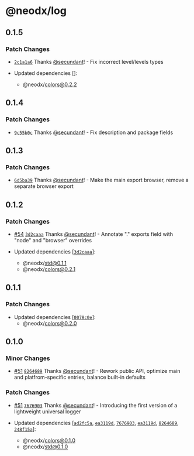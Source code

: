 # @neodx/log

## 0.1.5

### Patch Changes

- [`2c1a1a6`](https://github.com/secundant/neodx/commit/2c1a1a6e1e2980f2fdd26260790707db7352bce8) Thanks [@secundant](https://github.com/secundant)! - Fix incorrect level/levels types

- Updated dependencies []:
  - @neodx/colors@0.2.2

## 0.1.4

### Patch Changes

- [`9c55b0c`](https://github.com/secundant/neodx/commit/9c55b0cb42093c10e1b04baaf2dec86647737fc2) Thanks [@secundant](https://github.com/secundant)! - Fix description and package fields

## 0.1.3

### Patch Changes

- [`6d5ba39`](https://github.com/secundant/neodx/commit/6d5ba397c63c64f2501536449ce7cc98ebe417c3) Thanks [@secundant](https://github.com/secundant)! - Make the main export browser, remove a separate browser export

## 0.1.2

### Patch Changes

- [#54](https://github.com/secundant/neodx/pull/54) [`3d2caaa`](https://github.com/secundant/neodx/commit/3d2caaa792bcf392765c08d11c6a82c3a19295e4) Thanks [@secundant](https://github.com/secundant)! - Annotate "." exports field with "node" and "browser" overrides

- Updated dependencies [[`3d2caaa`](https://github.com/secundant/neodx/commit/3d2caaa792bcf392765c08d11c6a82c3a19295e4)]:
  - @neodx/std@0.1.1
  - @neodx/colors@0.2.1

## 0.1.1

### Patch Changes

- Updated dependencies [[`0078c0e`](https://github.com/secundant/neodx/commit/0078c0ea65dba33fa422b14a9cc51d6c70851856)]:
  - @neodx/colors@0.2.0

## 0.1.0

### Minor Changes

- [#51](https://github.com/secundant/neodx/pull/51) [`8264689`](https://github.com/secundant/neodx/commit/826468971ee171e5e2a0a28c55e0a2e9411f12a3) Thanks [@secundant](https://github.com/secundant)! - Rework public API, optimize main and platfrom-specific entries, balance built-in defaults

### Patch Changes

- [#51](https://github.com/secundant/neodx/pull/51) [`7676903`](https://github.com/secundant/neodx/commit/76769036464164b3db2b9ff13a63b72e719430e6) Thanks [@secundant](https://github.com/secundant)! - Introducing the first version of a lightweight universal logger

- Updated dependencies [[`ad2fc5a`](https://github.com/secundant/neodx/commit/ad2fc5a19875cf5ceba23a90c8a1934d1a65b67b), [`ea3119d`](https://github.com/secundant/neodx/commit/ea3119d23cd6107b1a1c71caf69877511536a975), [`7676903`](https://github.com/secundant/neodx/commit/76769036464164b3db2b9ff13a63b72e719430e6), [`ea3119d`](https://github.com/secundant/neodx/commit/ea3119d23cd6107b1a1c71caf69877511536a975), [`8264689`](https://github.com/secundant/neodx/commit/826468971ee171e5e2a0a28c55e0a2e9411f12a3), [`248f15a`](https://github.com/secundant/neodx/commit/248f15ab83719f4fecc19c6882442c8815d3bfba)]:
  - @neodx/colors@0.1.0
  - @neodx/std@0.1.0
